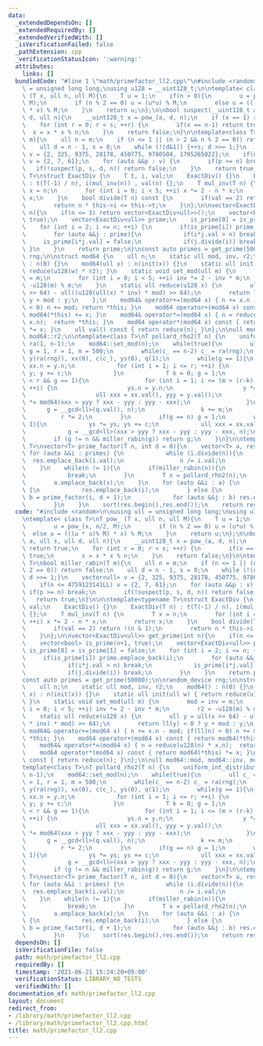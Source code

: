 ```yaml
---
data:
  _extendedDependsOn: []
  _extendedRequiredBy: []
  _extendedVerifiedWith: []
  _isVerificationFailed: false
  _pathExtension: cpp
  _verificationStatusIcon: ':warning:'
  attributes:
    links: []
  bundledCode: "#line 1 \"math/primefactor_ll2.cpp\"\n#include <random>\n\nusing ull\
    \ = unsigned long long;\nusing u128 = __uint128_t;\n\ntemplate< class T>\nT pow_\
    \ (T x, ull n, ull M){\n    T u = 1;\n    if(n > 0){\n        u = pow_(x, n/2,\
    \ M);\n        if (n % 2 == 0) u = (u*u) % M;\n        else u = (((u * u)% M)\
    \ * x) % M;\n    }\n    return u;\n};\n\nbool suspect(__uint128_t a, ull s, ull\
    \ d, ull n){\n    __uint128_t x = pow_(a, d, n);\n    if (x == 1) return true;\n\
    \    for (int r = 0; r < s; ++r) {\n        if(x == n-1) return true;\n      \
    \  x = x * x % n;\n    }\n    return false;\n}\n\ntemplate<class T>\nbool miller_rabin(T\
    \ m){\n    ull n = m;\n    if (n <= 1 || (n > 2 && n % 2 == 0)) return false;\n\
    \    ull d = n - 1, s = 0;\n    while (!(d&1)) {++s; d >>= 1;}\n    vector<ull>\
    \ v = {2, 325, 9375, 28178, 450775, 9780504, 1795265022};\n    if(n <= 4759123141LL)\
    \ v = {2, 7, 61};\n    for (auto &&p : v) {\n        if(p >= n) break;\n     \
    \   if(!suspect(p, s, d, n)) return false;\n    }\n    return true;\n}\n\n\ntemplate<typename\
    \ T>\nstruct ExactDiv {\n    T t, i, val;\n    ExactDiv() {}\n    ExactDiv(T n)\
    \ : t(T(-1) / n), i(mul_inv(n)) , val(n) {};\n    T mul_inv(T n) {\n        T\
    \ x = n;\n        for (int i = 0; i < 5; ++i) x *= 2 - n * x;\n        return\
    \ x;\n    }\n    bool divide(T n) const {\n        if(val == 2) return !(n & 1);\n\
    \        return n * this->i <= this->t;\n    }\n};\n\nvector<ExactDiv<ull>> get_prime(int\
    \ n){\n    if(n <= 1) return vector<ExactDiv<ull>>();\n    vector<bool> is_prime(n+1,\
    \ true);\n    vector<ExactDiv<ull>> prime;\n    is_prime[0] = is_prime[1] = false;\n\
    \    for (int i = 2; i <= n; ++i) {\n        if(is_prime[i]) prime.emplace_back(i);\n\
    \        for (auto &&j : prime){\n            if(i*j.val > n) break;\n       \
    \     is_prime[i*j.val] = false;\n            if(j.divide(i)) break;\n       \
    \ }\n    }\n    return prime;\n}\nconst auto primes = get_prime(50000);\n\nrandom_device\
    \ rng;\n\nstruct mod64 {\n    ull n;\n    static ull mod, inv, r2;\n    mod64()\
    \ : n(0) {}\n    mod64(ull x) : n(init(x)) {}\n    static ull init(ull w) { return\
    \ reduce(u128(w) * r2); }\n    static void set_mod(ull m) {\n        mod = inv\
    \ = m;\n        for (int i = 0; i < 5; ++i) inv *= 2 - inv * m;\n        r2 =\
    \ -u128(m) % m;\n    }\n    static ull reduce(u128 x) {\n        ull y = ull(x\
    \ >> 64) - ull((u128(ull(x) * inv) * mod) >> 64);\n        return ll(y) < 0 ?\
    \ y + mod : y;\n    };\n    mod64& operator+=(mod64 x) { n += x.n - mod; if(ll(n)\
    \ < 0) n += mod; return *this; }\n    mod64 operator+(mod64 x) const { return\
    \ mod64(*this) += x; }\n    mod64& operator*=(mod64 x) { n = reduce(u128(n) *\
    \ x.n);  return *this; }\n    mod64 operator*(mod64 x) const { return mod64(*this)\
    \ *= x; }\n    ull val() const { return reduce(n); }\n};\n\null mod64::mod, mod64::inv,\
    \ mod64::r2;\n\ntemplate<class T>\nT pollard_rho2(T n) {\n    uniform_int_distribution<T>\
    \ ra(1, n-1);\n    mod64::set_mod(n);\n    while(true){\n        ull c_ = ra(rng),\
    \ g = 1, r = 1, m = 500;\n        while(c_ == n-2) c_ = ra(rng);\n        mod64\
    \ y(ra(rng)), xx(0), c(c_), ys(0), q(1);\n        while(g == 1){\n           \
    \ xx.n = y.n;\n            for (int i = 1; i <= r; ++i) {\n                y *=\
    \ y; y += c;\n            }\n            T k = 0; g = 1;\n            while(k\
    \ < r && g == 1){\n                for (int i = 1; i <= (m > (r-k) ? (r-k) : m);\
    \ ++i) {\n                    ys.n = y.n;\n                    y *= y; y += c;\n\
    \                    ull xxx = xx.val(), yyy = y.val();\n                    q\
    \ *= mod64(xxx > yyy ? xxx - yyy : yyy - xxx);\n                }\n          \
    \      g = __gcd<ll>(q.val(), n);\n                k += m;\n            }\n  \
    \          r *= 2;\n        }\n        if(g == n) g = 1;\n        while (g ==\
    \ 1){\n            ys *= ys; ys += c;\n            ull xxx = xx.val(), yyy = ys.val();\n\
    \            g = __gcd<ll>(xxx > yyy ? xxx - yyy : yyy - xxx, n);\n        }\n\
    \        if (g != n && miller_rabin(g)) return g;\n    }\n}\n\ntemplate<class\
    \ T>\nvector<T> prime_factor(T n, int d = 0){\n    vector<T> a, res;\n    if(!d)\
    \ for (auto &&i : primes) {\n            while (i.divide(n)){\n              \
    \  res.emplace_back(i.val);\n                n /= i.val;\n            }\n    \
    \    }\n    while(n != 1){\n        if(miller_rabin(n)){\n            a.emplace_back(n);\n\
    \            break;\n        }\n        T x = pollard_rho2(n);\n        n /= x;\n\
    \        a.emplace_back(x);\n    }\n    for (auto &&i : a) {\n        if (miller_rabin(i))\
    \ {\n            res.emplace_back(i);\n        } else {\n            vector<T>\
    \ b = prime_factor(i, d + 1);\n            for (auto &&j : b) res.emplace_back(j);\n\
    \        }\n    }\n    sort(res.begin(),res.end());\n    return res;\n}\n"
  code: "#include <random>\n\nusing ull = unsigned long long;\nusing u128 = __uint128_t;\n\
    \ntemplate< class T>\nT pow_ (T x, ull n, ull M){\n    T u = 1;\n    if(n > 0){\n\
    \        u = pow_(x, n/2, M);\n        if (n % 2 == 0) u = (u*u) % M;\n      \
    \  else u = (((u * u)% M) * x) % M;\n    }\n    return u;\n};\n\nbool suspect(__uint128_t\
    \ a, ull s, ull d, ull n){\n    __uint128_t x = pow_(a, d, n);\n    if (x == 1)\
    \ return true;\n    for (int r = 0; r < s; ++r) {\n        if(x == n-1) return\
    \ true;\n        x = x * x % n;\n    }\n    return false;\n}\n\ntemplate<class\
    \ T>\nbool miller_rabin(T m){\n    ull n = m;\n    if (n <= 1 || (n > 2 && n %\
    \ 2 == 0)) return false;\n    ull d = n - 1, s = 0;\n    while (!(d&1)) {++s;\
    \ d >>= 1;}\n    vector<ull> v = {2, 325, 9375, 28178, 450775, 9780504, 1795265022};\n\
    \    if(n <= 4759123141LL) v = {2, 7, 61};\n    for (auto &&p : v) {\n       \
    \ if(p >= n) break;\n        if(!suspect(p, s, d, n)) return false;\n    }\n \
    \   return true;\n}\n\n\ntemplate<typename T>\nstruct ExactDiv {\n    T t, i,\
    \ val;\n    ExactDiv() {}\n    ExactDiv(T n) : t(T(-1) / n), i(mul_inv(n)) , val(n)\
    \ {};\n    T mul_inv(T n) {\n        T x = n;\n        for (int i = 0; i < 5;\
    \ ++i) x *= 2 - n * x;\n        return x;\n    }\n    bool divide(T n) const {\n\
    \        if(val == 2) return !(n & 1);\n        return n * this->i <= this->t;\n\
    \    }\n};\n\nvector<ExactDiv<ull>> get_prime(int n){\n    if(n <= 1) return vector<ExactDiv<ull>>();\n\
    \    vector<bool> is_prime(n+1, true);\n    vector<ExactDiv<ull>> prime;\n   \
    \ is_prime[0] = is_prime[1] = false;\n    for (int i = 2; i <= n; ++i) {\n   \
    \     if(is_prime[i]) prime.emplace_back(i);\n        for (auto &&j : prime){\n\
    \            if(i*j.val > n) break;\n            is_prime[i*j.val] = false;\n\
    \            if(j.divide(i)) break;\n        }\n    }\n    return prime;\n}\n\
    const auto primes = get_prime(50000);\n\nrandom_device rng;\n\nstruct mod64 {\n\
    \    ull n;\n    static ull mod, inv, r2;\n    mod64() : n(0) {}\n    mod64(ull\
    \ x) : n(init(x)) {}\n    static ull init(ull w) { return reduce(u128(w) * r2);\
    \ }\n    static void set_mod(ull m) {\n        mod = inv = m;\n        for (int\
    \ i = 0; i < 5; ++i) inv *= 2 - inv * m;\n        r2 = -u128(m) % m;\n    }\n\
    \    static ull reduce(u128 x) {\n        ull y = ull(x >> 64) - ull((u128(ull(x)\
    \ * inv) * mod) >> 64);\n        return ll(y) < 0 ? y + mod : y;\n    };\n   \
    \ mod64& operator+=(mod64 x) { n += x.n - mod; if(ll(n) < 0) n += mod; return\
    \ *this; }\n    mod64 operator+(mod64 x) const { return mod64(*this) += x; }\n\
    \    mod64& operator*=(mod64 x) { n = reduce(u128(n) * x.n);  return *this; }\n\
    \    mod64 operator*(mod64 x) const { return mod64(*this) *= x; }\n    ull val()\
    \ const { return reduce(n); }\n};\n\null mod64::mod, mod64::inv, mod64::r2;\n\n\
    template<class T>\nT pollard_rho2(T n) {\n    uniform_int_distribution<T> ra(1,\
    \ n-1);\n    mod64::set_mod(n);\n    while(true){\n        ull c_ = ra(rng), g\
    \ = 1, r = 1, m = 500;\n        while(c_ == n-2) c_ = ra(rng);\n        mod64\
    \ y(ra(rng)), xx(0), c(c_), ys(0), q(1);\n        while(g == 1){\n           \
    \ xx.n = y.n;\n            for (int i = 1; i <= r; ++i) {\n                y *=\
    \ y; y += c;\n            }\n            T k = 0; g = 1;\n            while(k\
    \ < r && g == 1){\n                for (int i = 1; i <= (m > (r-k) ? (r-k) : m);\
    \ ++i) {\n                    ys.n = y.n;\n                    y *= y; y += c;\n\
    \                    ull xxx = xx.val(), yyy = y.val();\n                    q\
    \ *= mod64(xxx > yyy ? xxx - yyy : yyy - xxx);\n                }\n          \
    \      g = __gcd<ll>(q.val(), n);\n                k += m;\n            }\n  \
    \          r *= 2;\n        }\n        if(g == n) g = 1;\n        while (g ==\
    \ 1){\n            ys *= ys; ys += c;\n            ull xxx = xx.val(), yyy = ys.val();\n\
    \            g = __gcd<ll>(xxx > yyy ? xxx - yyy : yyy - xxx, n);\n        }\n\
    \        if (g != n && miller_rabin(g)) return g;\n    }\n}\n\ntemplate<class\
    \ T>\nvector<T> prime_factor(T n, int d = 0){\n    vector<T> a, res;\n    if(!d)\
    \ for (auto &&i : primes) {\n            while (i.divide(n)){\n              \
    \  res.emplace_back(i.val);\n                n /= i.val;\n            }\n    \
    \    }\n    while(n != 1){\n        if(miller_rabin(n)){\n            a.emplace_back(n);\n\
    \            break;\n        }\n        T x = pollard_rho2(n);\n        n /= x;\n\
    \        a.emplace_back(x);\n    }\n    for (auto &&i : a) {\n        if (miller_rabin(i))\
    \ {\n            res.emplace_back(i);\n        } else {\n            vector<T>\
    \ b = prime_factor(i, d + 1);\n            for (auto &&j : b) res.emplace_back(j);\n\
    \        }\n    }\n    sort(res.begin(),res.end());\n    return res;\n}"
  dependsOn: []
  isVerificationFile: false
  path: math/primefactor_ll2.cpp
  requiredBy: []
  timestamp: '2021-06-21 15:24:20+09:00'
  verificationStatus: LIBRARY_NO_TESTS
  verifiedWith: []
documentation_of: math/primefactor_ll2.cpp
layout: document
redirect_from:
- /library/math/primefactor_ll2.cpp
- /library/math/primefactor_ll2.cpp.html
title: math/primefactor_ll2.cpp
---
```

